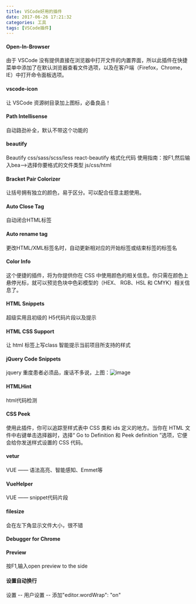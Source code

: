 ```yaml
---
title: VSCode好用的插件
date: 2017-06-26 17:21:32
categories: 工具
tags: [VSCode插件]
---
```

#### Open-In-Browser
由于 VSCode 没有提供直接在浏览器中打开文件的内置界面，所以此插件在快捷菜单中添加了在默认浏览器查看文件选项，以及在客户端（Firefox，Chrome，IE）中打开命令面板选项。
<!--more-->
#### vscode-icon
让  VSCode 资源树目录加上图标，必备良品！
#### Path Intellisense
自动路劲补全，默认不带这个功能的
#### beautify
Beautify css/sass/scss/less 
react-beautify 
格式化代码 
使用指南：按F1,然后输入bea—>选择你要格式的文件类型 js/css/html
#### Bracket Pair Colorizer
让括号拥有独立的颜色，易于区分。可以配合任意主题使用。
#### Auto Close Tag
自动闭合HTML标签
#### Auto rename tag
更改HTML/XML标签名时，自动更新相对应的开始标签或结束标签的标签名
#### Color Info
这个便捷的插件，将为你提供你在 CSS 中使用颜色的相关信息。你只需在颜色上悬停光标，就可以预览色块中色彩模型的（HEX、 RGB、HSL 和 CMYK）相关信息了。
#### HTML Snippets
超级实用且初级的 H5代码片段以及提示
#### HTML CSS Support
让 html 标签上写class 智能提示当前项目所支持的样式
#### jQuery Code Snippets
jquery 重度患者必须品，废话不多说，上图：![image](https://kursaal.oss-cn-beijing.aliyuncs.com/jquery.png?Expires=1555557097&OSSAccessKeyId=TMP.AQFvIWKFw6u9rGxoqIZPDW1Spjmyc0YnrgH-ri-L5xcuOhnlTl35jYg1PRdpAAAwLAIUXdJxdOYCGnlyGlhu2tLfVOg7lBwCFGy3L5NFQmTW04KITKXznTrwP6nO&Signature=yo4wEsAHiFmuNMRxvBFyXofl9ao%3D)
#### HTMLHint
html代码检测
#### CSS Peek
使用此插件，你可以追踪至样式表中 CSS 类和 ids 定义的地方。当你在 HTML 文件中右键单击选择器时，选择“ Go to Definition 和 Peek definition ”选项，它便会给你发送样式设置的 CSS 代码。
#### vetur
VUE —— 语法高亮、智能感知、Emmet等
#### VueHelper
VUE —— snippet代码片段
#### filesize
会在左下角显示文件大小，很不错
#### Debugger for Chrome 
#### Preview
按F1,输入open preview to the side
#### 设置自动换行
设置 -- 用户设置 -- 添加"editor.wordWrap": "on" 